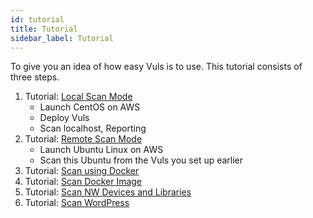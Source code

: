 ```yaml
---
id: tutorial
title: Tutorial 
sidebar_label: Tutorial
---
```


To give you an idea of how easy Vuls is to use. 
This tutorial consists of three steps.

1. Tutorial: [Local Scan Mode](tutorial-local-scan.md)
      - Launch CentOS on AWS
      - Deploy Vuls
      - Scan localhost, Reporting
1. Tutorial: [Remote Scan Mode](tutorial-remote-scan.md)
      - Launch Ubuntu Linux on AWS
      - Scan this Ubuntu from the Vuls you set up earlier
1. Tutorial: [Scan using Docker](tutorial-docker.md)
1. Tutorial: [Scan Docker Image](tutorial-scan-docker-image.md)
1. Tutorial: [Scan NW Devices and Libraries](usage-scan-non-os-packages.md)
1. Tutorial: [Scan WordPress](usage-scan-wordpress.md)

